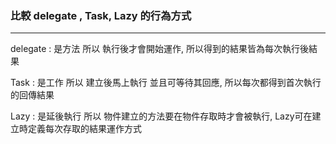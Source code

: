 ### 比較 delegate , Task, Lazy 的行為方式

---

delegate : 是方法 所以 執行後才會開始運作, 所以得到的結果皆為每次執行後結果

Task : 是工作 所以 建立後馬上執行 並且可等待其回應, 所以每次都得到首次執行的回傳結果

Lazy : 是延後執行 所以 物件建立的方法要在物件存取時才會被執行, Lazy可在建立時定義每次存取的結果運作方式

